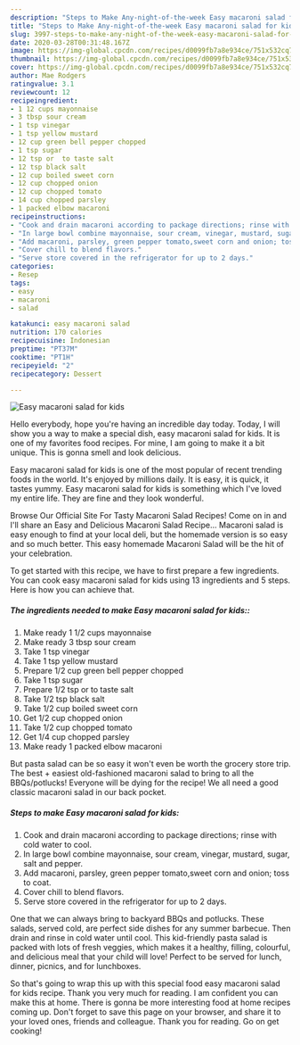 ```yaml
---
description: "Steps to Make Any-night-of-the-week Easy macaroni salad for kids"
title: "Steps to Make Any-night-of-the-week Easy macaroni salad for kids"
slug: 3997-steps-to-make-any-night-of-the-week-easy-macaroni-salad-for-kids
date: 2020-03-28T00:31:48.167Z
image: https://img-global.cpcdn.com/recipes/d0099fb7a8e934ce/751x532cq70/easy-macaroni-salad-for-kids-recipe-main-photo.jpg
thumbnail: https://img-global.cpcdn.com/recipes/d0099fb7a8e934ce/751x532cq70/easy-macaroni-salad-for-kids-recipe-main-photo.jpg
cover: https://img-global.cpcdn.com/recipes/d0099fb7a8e934ce/751x532cq70/easy-macaroni-salad-for-kids-recipe-main-photo.jpg
author: Mae Rodgers
ratingvalue: 3.1
reviewcount: 12
recipeingredient:
- 1 12 cups mayonnaise
- 3 tbsp sour cream
- 1 tsp vinegar
- 1 tsp yellow mustard
- 12 cup green bell pepper chopped
- 1 tsp sugar
- 12 tsp or  to taste salt
- 12 tsp black salt
- 12 cup boiled sweet corn
- 12 cup chopped onion
- 12 cup chopped tomato
- 14 cup chopped parsley
- 1 packed elbow macaroni
recipeinstructions:
- "Cook and drain macaroni according to package directions; rinse with cold water to cool."
- "In large bowl combine mayonnaise, sour cream, vinegar, mustard, sugar, salt and pepper."
- "Add macaroni, parsley, green pepper tomato,sweet corn and onion; toss to coat."
- "Cover chill to blend flavors."
- "Serve store covered in the refrigerator for up to 2 days."
categories:
- Resep
tags:
- easy
- macaroni
- salad

katakunci: easy macaroni salad
nutrition: 170 calories
recipecuisine: Indonesian
preptime: "PT37M"
cooktime: "PT1H"
recipeyield: "2"
recipecategory: Dessert

---
```



![Easy macaroni salad for kids](https://img-global.cpcdn.com/recipes/d0099fb7a8e934ce/751x532cq70/easy-macaroni-salad-for-kids-recipe-main-photo.jpg)

Hello everybody, hope you're having an incredible day today. Today, I will show you a way to make a special dish, easy macaroni salad for kids. It is one of my favorites food recipes. For mine, I am going to make it a bit unique. This is gonna smell and look delicious.

Easy macaroni salad for kids is one of the most popular of recent trending foods in the world. It's enjoyed by millions daily. It is easy, it is quick, it tastes yummy. Easy macaroni salad for kids is something which I've loved my entire life. They are fine and they look wonderful.

Browse Our Official Site For Tasty Macaroni Salad Recipes! Come on in and I&#39;ll share an Easy and Delicious Macaroni Salad Recipe… Macaroni salad is easy enough to find at your local deli, but the homemade version is so easy and so much better. This easy homemade Macaroni Salad will be the hit of your celebration.


To get started with this recipe, we have to first prepare a few ingredients. You can cook easy macaroni salad for kids using 13 ingredients and 5 steps. Here is how you can achieve that.

##### The ingredients needed to make Easy macaroni salad for kids::

1. Make ready 1 1/2 cups mayonnaise
1. Make ready 3 tbsp sour cream
1. Take 1 tsp vinegar
1. Take 1 tsp yellow mustard
1. Prepare 1/2 cup green bell pepper chopped
1. Take 1 tsp sugar
1. Prepare 1/2 tsp or  to taste salt
1. Take 1/2 tsp black salt
1. Take 1/2 cup boiled sweet corn
1. Get 1/2 cup chopped onion
1. Take 1/2 cup chopped tomato
1. Get 1/4 cup chopped parsley
1. Make ready 1 packed elbow macaroni


But pasta salad can be so easy it won&#39;t even be worth the grocery store trip. The best + easiest old-fashioned macaroni salad to bring to all the BBQs/potlucks! Everyone will be dying for the recipe! We all need a good classic macaroni salad in our back pocket. 

##### Steps to make Easy macaroni salad for kids:

1. Cook and drain macaroni according to package directions; rinse with cold water to cool.
1. In large bowl combine mayonnaise, sour cream, vinegar, mustard, sugar, salt and pepper.
1. Add macaroni, parsley, green pepper tomato,sweet corn and onion; toss to coat.
1. Cover chill to blend flavors.
1. Serve store covered in the refrigerator for up to 2 days.


One that we can always bring to backyard BBQs and potlucks. These salads, served cold, are perfect side dishes for any summer barbecue. Then drain and rinse in cold water until cool. This kid-friendly pasta salad is packed with lots of fresh veggies, which makes it a healthy, filling, colourful, and delicious meal that your child will love! Perfect to be served for lunch, dinner, picnics, and for lunchboxes. 

So that's going to wrap this up with this special food easy macaroni salad for kids recipe. Thank you very much for reading. I am confident you can make this at home. There is gonna be more interesting food at home recipes coming up. Don't forget to save this page on your browser, and share it to your loved ones, friends and colleague. Thank you for reading. Go on get cooking!
